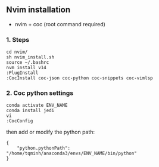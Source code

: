 ## Nvim installation
- nvim + coc (root command required)
### 1. Steps
```
cd nvim/
sh nvim_install.sh
source ~/.bashrc
nvm install v14
:PlugInstall
:CocInstall coc-json coc-python coc-snippets coc-vimlsp
```
### 2. Coc python settings
```
conda activate ENV_NAME
conda install jedi
vi
:CocConfig
```
then add or modify the python path:
```
{
    "python.pythonPath": "/home/tqminh/anaconda3/envs/ENV_NAME/bin/python"
}
```
